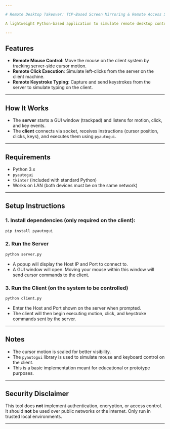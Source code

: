 ```yaml
---

# Remote Desktop Takeover: TCP-Based Screen Mirroring & Remote Access System

A lightweight Python-based application to simulate remote desktop control using sockets and GUI events. The server provides a virtual trackpad interface, and the client executes mouse and keyboard events locally using `pyautogui`.

---
```


## Features

* **Remote Mouse Control**: Move the mouse on the client system by tracking server-side cursor motion.
* **Remote Click Execution**: Simulate left-clicks from the server on the client machine.
* **Remote Keystroke Typing**: Capture and send keystrokes from the server to simulate typing on the client.

---

## How It Works

* The **server** starts a GUI window (trackpad) and listens for motion, click, and key events.
* The **client** connects via socket, receives instructions (cursor position, clicks, keys), and executes them using `pyautogui`.

---

## Requirements

* Python 3.x
* `pyautogui`
* `tkinter` (included with standard Python)
* Works on LAN (both devices must be on the same network)

---

## Setup Instructions

### 1. Install dependencies (only required on the **client**):

```bash
pip install pyautogui
```

### 2. Run the Server

```bash
python server.py
```

* A popup will display the Host IP and Port to connect to.
* A GUI window will open. Moving your mouse within this window will send cursor commands to the client.

### 3. Run the Client (on the system to be controlled)

```bash
python client.py
```

* Enter the Host and Port shown on the server when prompted.
* The client will then begin executing motion, click, and keystroke commands sent by the server.

---

## Notes

* The cursor motion is scaled for better visibility.
* The `pyautogui` library is used to simulate mouse and keyboard control on the client.
* This is a basic implementation meant for educational or prototype purposes.

---

## Security Disclaimer

This tool does **not** implement authentication, encryption, or access control. It should **not** be used over public networks or the internet. Only run in trusted local environments.

---
